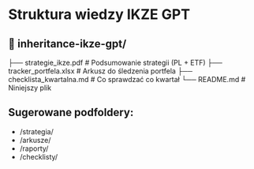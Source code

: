 # Struktura wiedzy IKZE GPT

## 📁 inheritance-ikze-gpt/
├── strategie_ikze.pdf                # Podsumowanie strategii (PL + ETF)
├── tracker_portfela.xlsx            # Arkusz do śledzenia portfela
├── checklista_kwartalna.md          # Co sprawdzać co kwartał
└── README.md                        # Niniejszy plik

## Sugerowane podfoldery:
- /strategia/
- /arkusze/
- /raporty/
- /checklisty/
